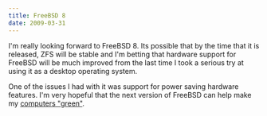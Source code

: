 ```yaml
---
title: FreeBSD 8
date: 2009-03-31
---
```

I'm really looking forward to FreeBSD 8. Its possible that by the time that it is released, ZFS will be stable and I'm betting that hardware support for FreeBSD will be much improved from the last time I took a serious try at using it as a desktop operating system.

One of the issues I had with it was support for power saving hardware features. I'm very hopeful that the next version of FreeBSD can help make my <a href="http://www.docunext.com/blog/">computers "green"</a>.

